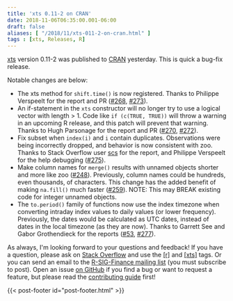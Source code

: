```yaml
---
title: 'xts 0.11-2 on CRAN'
date: 2018-11-06T06:35:00.001-06:00
draft: false
aliases: [ "/2018/11/xts-011-2-on-cran.html" ]
tags : [xts, Releases, R]
---
```


[xts](https://cloud.r-project.org/package=xts) version 0.11-2 was published to [CRAN](https://cloud.r-project.org/) yesterday. This is quick a bug-fix release.

<!--more-->

Notable changes are below:  

*   The xts method for `shift.time()` is now registered. Thanks to Philippe Verspeelt for the report and PR ([#268](https://github.com/joshuaulrich/xts/issues/268), [#273](https://github.com/joshuaulrich/xts/issues/273)).
*   An if-statement in the `xts` constructor will no longer try to use a logical vector with length > 1. Code like `if (c(TRUE, TRUE))` will throw a warning in an upcoming R release, and this patch will prevent that warning. Thanks to Hugh Parsonage for the report and PR ([#270](https://github.com/joshuaulrich/xts/issues/270), [#272](https://github.com/joshuaulrich/xts/issues/272)).
*   Fix subset when `index(i)` and `i` contain duplicates. Observations were being incorrectly dropped, and behavior is now consistent with zoo. Thanks to Stack Overflow user [scs](https://stackoverflow.com/users/4024268/scs) for the report, and Philippe Verspeelt for the help debugging ([#275](https://github.com/joshuaulrich/xts/issues/275)).
*   Make column names for `merge()` results with unnamed objects shorter and more like zoo ([#248](https://github.com/joshuaulrich/xts/issues/248)). Previously, column names could be hundreds, even thousands, of characters. This change has the added benefit of making `na.fill()` much faster ([#259](https://github.com/joshuaulrich/xts/issues/259)). NOTE: This may BREAK existing code for integer unnamed objects.
*   The `to.period()` family of functions now use the index timezone when converting intraday index values to daily values (or lower frequency). Previously, the dates would be calculated as UTC dates, instead of dates in the local timezone (as they are now). Thanks to Garrett See and Gabor Grothendieck for the reports ([#53](https://github.com/joshuaulrich/xts/issues/53), [#277](https://github.com/joshuaulrich/xts/issues/277)).

As always, I'm looking forward to your questions and feedback! If you have a question, please ask on [Stack Overflow](https://stackoverflow.com/) and use the [\[r\]](https://stackoverflow.com/questions/tagged/r) and [\[xts\]](https://stackoverflow.com/questions/tagged/xts) tags. Or you can send an email to the [R-SIG-Finance mailing list](https://stat.ethz.ch/mailman/listinfo/r-sig-finance) (you must subscribe to post). Open an issue [on GitHub](https://github.com/joshuaulrich/xts) if you find a bug or want to request a feature, but please read the [contributing guide](https://github.com/joshuaulrich/xts/blob/master/.github/CONTRIBUTING.md) first!

{{< post-footer id="post-footer.html" >}}

